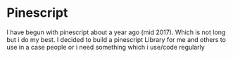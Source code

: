 # Pinescript
I have begun with pinescript about a year ago (mid 2017). Which is not long but i do my best. I decided to build a pinescript Library for me and others to use in a case people or i need something which i use/code regularly

